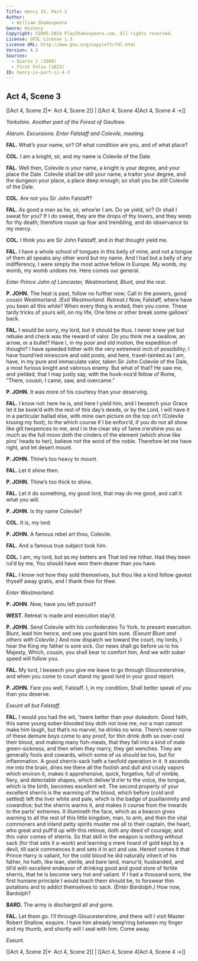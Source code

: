 ```yaml
---
Title: Henry IV, Part 2
Author: 
  - William Shakespeare
Genre: History
Copyright: ©2005-2024 PlayShakespeare.com. All rights reserved.
License: GFDL License 1.3
License URL: http://www.gnu.org/copyleft/fdl.html
Version: 4.3
Sources:
  - Quarto 1 (1600)
  - First Folio (1623)
ID: henry-iv-part-ii-4-3
---
```


## Act 4, Scene 3
[[Act 4, Scene 2|← Act 4, Scene 2]] | [[Act 4, Scene 4|Act 4, Scene 4 →]]

*Yorkshire. Another part of the Forest of Gaultree.*

*Alarum. Excursions. Enter Falstaff and Colevile, meeting.*

**FAL.**
What’s your name, sir? Of what condition are you, and of what place?

**COL.**
I am a knight, sir, and my name is Colevile of the Dale.

**FAL.**
Well then, Colevile is your name, a knight is your degree, and your place the Dale. Colevile shall be still your name, a traitor your degree, and the dungeon your place, a place deep enough; so shall you be still Colevile of the Dale.

**COL.**
Are not you Sir John Falstaff?

**FAL.**
As good a man as he, sir, whoe’er I am. Do ye yield, sir? Or shall I sweat for you? If I do sweat, they are the drops of thy lovers, and they weep for thy death; therefore rouse up fear and trembling, and do observance to my mercy.

**COL.**
I think you are Sir John Falstaff, and in that thought yield me.

**FAL.**
I have a whole school of tongues in this belly of mine, and not a tongue of them all speaks any other word but my name. And I had but a belly of any indifferency, I were simply the most active fellow in Europe. My womb, my womb, my womb undoes me. Here comes our general.

*Enter Prince John of Lancaster, Westmorland, Blunt, and the rest.*

**P. JOHN.**
The heat is past, follow no further now;
Call in the powers, good cousin Westmorland.
*(Exit Westmorland. Retreat.)*
Now, Falstaff, where have you been all this while?
When every thing is ended, then you come.
These tardy tricks of yours will, on my life,
One time or other break some gallows’ back.

**FAL.**
I would be sorry, my lord, but it should be thus. I never knew yet but rebuke and check was the reward of valor. Do you think me a swallow, an arrow, or a bullet? Have I, in my poor and old motion, the expedition of thought? I have speeded hither with the very extremest inch of possibility; I have found’red ninescore and odd posts, and here, travel-tainted as I am, have, in my pure and immaculate valor, taken Sir John Colevile of the Dale, a most furious knight and valorous enemy. But what of that? He saw me, and yielded, that I may justly say, with the hook-nos’d fellow of Rome, “There, cousin, I came, saw, and overcame.”

**P. JOHN.**
It was more of his courtesy than your deserving.

**FAL.**
I know not: here he is, and here I yield him, and I beseech your Grace let it be book’d with the rest of this day’s deeds, or by the Lord, I will have it in a particular ballad else, with mine own picture on the top on’t (Colevile kissing my foot), to the which course if I be enforc’d, if you do not all show like gilt twopences to me, and I in the clear sky of fame o’ershine you as much as the full moon doth the cinders of the element (which show like pins’ heads to her), believe not the word of the noble. Therefore let me have right, and let desert mount.

**P. JOHN.**
Thine’s too heavy to mount.

**FAL.**
Let it shine then.

**P. JOHN.**
Thine’s too thick to shine.

**FAL.**
Let it do something, my good lord, that may do me good, and call it what you will.

**P. JOHN.**
Is thy name Colevile?

**COL.**
It is, my lord.

**P. JOHN.**
A famous rebel art thou, Colevile.

**FAL.**
And a famous true subject took him.

**COL.**
I am, my lord, but as my betters are
That led me hither. Had they been rul’d by me,
You should have won them dearer than you have.

**FAL.**
I know not how they sold themselves, but thou like a kind fellow gavest thyself away gratis, and I thank thee for thee.

*Enter Westmorland.*

**P. JOHN.**
Now, have you left pursuit?

**WEST.**
Retreat is made and execution stay’d.

**P. JOHN.**
Send Colevile with his confederates
To York, to present execution.
Blunt, lead him hence, and see you guard him sure.
*(Exeunt Blunt and others with Colevile.)*
And now dispatch we toward the court, my lords,
I hear the King my father is sore sick.
Our news shall go before us to his Majesty,
Which, cousin, you shall bear to comfort him,
And we with sober speed will follow you.

**FAL.**
My lord, I beseech you give me leave to go through Gloucestershire, and when you come to court stand my good lord in your good report.

**P. JOHN.**
Fare you well, Falstaff. I, in my condition,
Shall better speak of you than you deserve.

*Exeunt all but Falstaff.*

**FAL.**
I would you had the wit, ’twere better than your dukedom. Good faith, this same young sober-blooded boy doth not love me, nor a man cannot make him laugh, but that’s no marvel, he drinks no wine. There’s never none of these demure boys come to any proof, for thin drink doth so over-cool their blood, and making many fish-meals, that they fall into a kind of male green-sickness, and then when they marry, they get wenches. They are generally fools and cowards, which some of us should be too, but for inflammation. A good sherris-sack hath a twofold operation in it. It ascends me into the brain, dries me there all the foolish and dull and crudy vapors which environ it, makes it apprehensive, quick, forgetive, full of nimble, fiery, and delectable shapes, which deliver’d o’er to the voice, the tongue, which is the birth, becomes excellent wit. The second property of your excellent sherris is the warming of the blood, which before (cold and settled) left the liver white and pale, which is the badge of pusillanimity and cowardice; but the sherris warms it, and makes it course from the inwards to the parts’ extremes. It illumineth the face, which as a beacon gives warning to all the rest of this little kingdom, man, to arm, and then the vital commoners and inland petty spirits muster me all to their captain, the heart, who great and puff’d up with this retinue, doth any deed of courage; and this valor comes of sherris. So that skill in the weapon is nothing without sack (for that sets it a-work) and learning a mere hoard of gold kept by a devil, till sack commences it and sets it in act and use. Hereof comes it that Prince Harry is valiant, for the cold blood he did naturally inherit of his father, he hath, like lean, sterile, and bare land, manur’d, husbanded, and till’d with excellent endeavor of drinking good and good store of fertile sherris, that he is become very hot and valiant. If I had a thousand sons, the first humane principle I would teach them should be, to forswear thin potations and to addict themselves to sack.
*(Enter Bardolph.)*
How now, Bardolph?

**BARD.**
The army is discharged all and gone.

**FAL.**
Let them go. I’ll through Gloucestershire, and there will I visit Master Robert Shallow, esquire. I have him already temp’ring between my finger and my thumb, and shortly will I seal with him. Come away.

*Exeunt.*

[[Act 4, Scene 2|← Act 4, Scene 2]] | [[Act 4, Scene 4|Act 4, Scene 4 →]]
